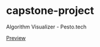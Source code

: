 # capstone-project
Algorithm Visualizer - Pesto.tech

<a href="https://sanketr43.github.io/capstone-project/" target="_blank">Preview</a>
